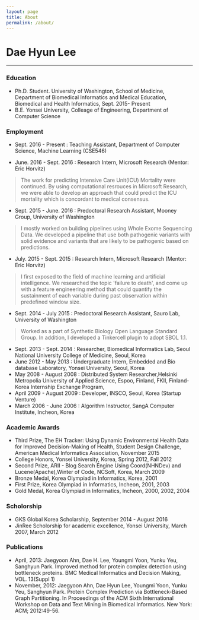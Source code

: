 ```yaml
---
layout: page
title: About
permalink: /about/
---
```


Dae Hyun Lee
============

---


### Education
- Ph.D. Student. University of Washington, School of Medicine, Department of Biomedical Informatics and Medical Education, Biomedical and Health Informatics, Sept. 2015- Present
- B.E.		Yonsei University, Colleage of Engineering, Department of Computer Science

### Employment

- Sept. 2016 - Present : Teaching Assistant, Department of Computer Science, Machine Learning (CSE546)

- June. 2016 - Sept. 2016 : Research Intern, Microsoft Research (Mentor: Eric Horvitz)

> The work for predicting Intensive Care Unit(ICU) Mortality were continued. By using computational resrouces in Microsoft Research, we were able to develop an approach that could predict the ICU mortality which is concordant to medical consensus.

- Sept. 2015 - June. 2016 : Predoctoral Research Assistant, Mooney Group<mooneygroup>, University of Washington

> I mostly worked on building pipelines using Whole Exome Sequencing Data. We developed a pipeline that use both pathogenic variants with solid evidence and variants that are likely to be pathogenic based on predictions.

- July. 2015 - Sept. 2015 : Research Intern, Microsoft Research (Mentor: Eric Horvitz)

> I first exposed to the field of machine learning and artificial intelligence. We researched the topic 'failure to death', and come up with a feature engineering method that could quantify the sustainment of each variable during past observation within predefined window size.

- Sept. 2014 - July 2015 : Predoctoral Research Assistant, Sauro Lab<saurogroup>, University of Washington

> Worked as a part of Synthetic Biology Open Language Standard Group. In addition, I developed a Tinkercell plugin to adopt SBOL 1.1.

- Sept. 2013 - Sept. 2014 : Researcher, Biomedical Informatics Lab, Seoul National University College of Medicine, Seoul, Korea
-  June 2012 - May 2013 : Undergraduate Intern, Embedded and Bio database Laboratory, Yonsei University, Seoul, Korea
- May 2008 - August 2008 : Distributed System Researcher,Helsinki Metropolia University of Applied Science, Espoo, Finland, FKII, Finland-Korea Internship Exchange Program, 
 - April 2009 - August 2009 : Developer, INSCO, Seoul, Korea (Startup Venture)
 -  March 2006 - June 2006 : Algorithm Instructor, SangA Computer Institute, Incheon, Korea



### Academic Awards


 - Third Prize, The EH Tracker: Using Dynamic Environmental Health Data for Improved Decision-Making of Health, Student Design Challenge, American Medical Informatics Association, November 2015
 - College Honors, Yonsei University, Korea, Spring 2012, Fall 2012
 - Second Prize, ARII - Blog Search Engine Using Coord(NHNDev) and Lucene(Apache),Winter of Code, NCSoft, Korea, March 2009
 - Bronze Medal, Korea Olympiad in Informatics, Korea, 2001
 - First Prize, Korea Olympiad in Informatics, Incheon, 2001, 2003
 - Gold Medal, Korea Olympiad in Informatics, Incheon, 2000, 2002, 2004


### Scholorship
 - GKS Global Korea Scholarship, September 2014 - August 2016
 - JinRee Scholorship for academic excellence, Yonsei University, March 2007, March 2012


### Publications
 - April, 2013: Jaegyoon Ahn, Dae H. Lee, Youngmi Yoon, Yunku Yeu, Sanghyun Park. Improved method for protein complex detection using bottleneck proteins.  BMC Medical Informatics and Decision Making, VOL. 13(Suppl 1)
 - November, 2012: Jaegyoon Ahn, Dae Hyun Lee, Youngmi Yoon, Yunku Yeu, Sanghyun Park. Protein Complex Prediction via Bottleneck-Based Graph Partitioning. In Proceedings of the ACM Sixth International Workshop on Data and Text Mining in Biomedical Informatics. New York: ACM; 2012:49-56.